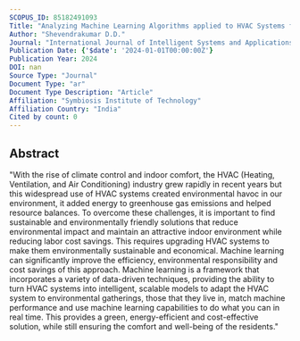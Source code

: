 ```yaml
---
SCOPUS_ID: 85182491093
Title: "Analyzing Machine Learning Algorithms applied to HVAC Systems for Sustainability and Efficiency"
Author: "Shevendrakumar D.D."
Journal: "International Journal of Intelligent Systems and Applications in Engineering"
Publication Date: {'$date': '2024-01-01T00:00:00Z'}
Publication Year: 2024
DOI: nan
Source Type: "Journal"
Document Type: "ar"
Document Type Description: "Article"
Affiliation: "Symbiosis Institute of Technology"
Affiliation Country: "India"
Cited by count: 0
---
```


## Abstract
"With the rise of climate control and indoor comfort, the HVAC (Heating, Ventilation, and Air Conditioning) industry grew rapidly in recent years but this widespread use of HVAC systems created environmental havoc in our environment, it added energy to greenhouse gas emissions and helped resource balances. To overcome these challenges, it is important to find sustainable and environmentally friendly solutions that reduce environmental impact and maintain an attractive indoor environment while reducing labor cost savings. This requires upgrading HVAC systems to make them environmentally sustainable and economical. Machine learning can significantly improve the efficiency, environmental responsibility and cost savings of this approach. Machine learning is a framework that incorporates a variety of data-driven techniques, providing the ability to turn HVAC systems into intelligent, scalable models to adapt the HVAC system to environmental gatherings, those that they live in, match machine performance and use machine learning capabilities to do what you can in real time. This provides a green, energy-efficient and cost-effective solution, while still ensuring the comfort and well-being of the residents."
